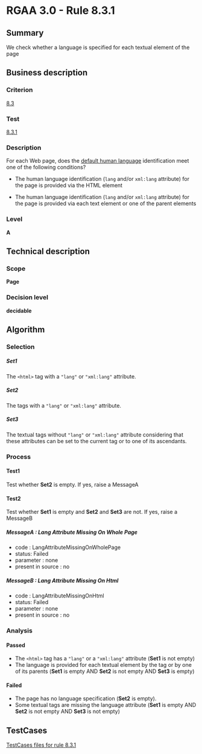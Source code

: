 # RGAA 3.0 -  Rule 8.3.1

## Summary

We check whether a language is specified for each textual element of the page

## Business description

### Criterion

[8.3](http://disic.github.io/rgaa_referentiel_en/RGAA3.0_Criteria_English_version_v1.html#crit-8-3)

### Test

[8.3.1](http://disic.github.io/rgaa_referentiel_en/RGAA3.0_Criteria_English_version_v1.html#test-8-3-1)

### Description
For each Web page, does
    the <a href="http://disic.github.io/rgaa_referentiel_en/RGAA3.0_Glossary_English_version_v1.html#mLangueDefaut">
  default human language</a> identification meet one of
    the following conditions?
    <ul><li> The human language identification (<code>lang</code> and/or
   <code>xml:lang</code> attribute) for the page is provided via the
   HTML element</li>
  <li> The human language identification (<code>lang</code> and/or
   <code>xml:lang</code> attribute) for the page is provided via
   each text element or one of the parent elements</li>
    </ul> 


### Level

**A**

## Technical description

### Scope

**Page**

### Decision level

**decidable**

## Algorithm

### Selection

##### Set1

The `<html>` tag with a `"lang"` or `"xml:lang"` attribute.

##### Set2

The tags with a `"lang"` or `"xml:lang"` attribute.

##### Set3

The textual tags without `"lang"` or `"xml:lang"` attribute considering that
these attributes can be set to the current tag or to one of its
ascendants.

### Process

#### Test1

Test whether **Set2** is empty. If yes, raise a MessageA

#### Test2

Test whether **Set1** is empty and **Set2** and **Set3** are not. If yes, raise a MessageB

##### MessageA : Lang Attribute Missing On Whole Page

-   code : LangAttributeMissingOnWholePage
-   status: Failed
-   parameter : none
-   present in source : no

##### MessageB : Lang Attribute Missing On Html

-   code : LangAttributeMissingOnHtml
-   status: Failed
-   parameter : none
-   present in source : no

### Analysis

#### Passed

-   The `<html>` tag has a `"lang"` or a `"xml:lang"` attribute (**Set1** is not
    empty)
-   The language is provided for each textual element by the tag or by
    one of its parents (**Set1** is empty AND **Set2** is not empty AND **Set3** is
    empty)

#### Failed

-   The page has no language specification (**Set2** is empty).
-   Some textual tags are missing the language attribute (**Set1** is empty
    AND **Set2** is not empty AND **Set3** is not empty)




##  TestCases 

[TestCases files for rule 8.3.1](https://github.com/Asqatasun/Asqatasun/tree/master/rules/rules-rgaa3.0/src/test/resources/testcases/rgaa30/Rgaa30Rule080301/) 


